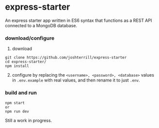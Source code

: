 # express-starter

An express starter app written in ES6 syntax that functions as a REST API connected to a MongoDB database.

### download/configure

1. download

```
git clone https://github.com/joshterrill/express-starter
cd express-starter/
npm install
```


2. configure by replacing the `<username>, <password>, <database>` values in `.env.example` with real values, and then rename it to just `.env`.

### build and run

```
npm start
or
npm run dev
```

Still a work in progress.